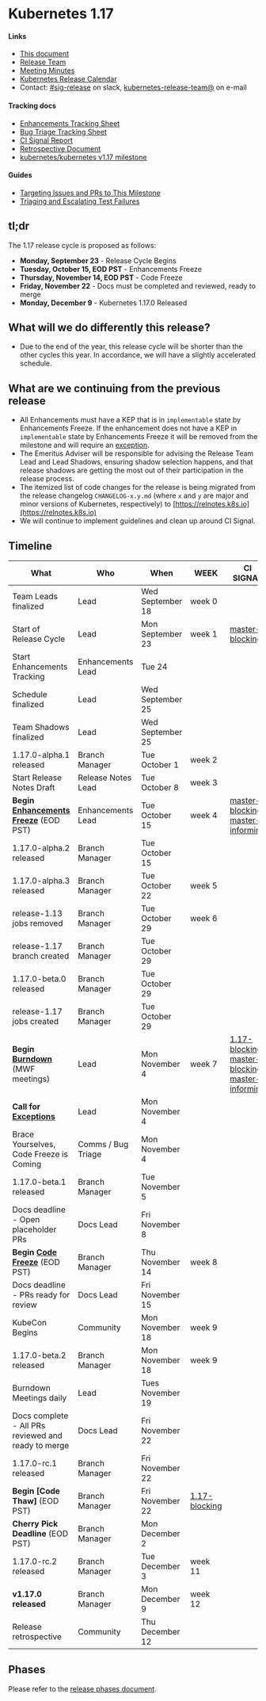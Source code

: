 # Kubernetes 1.17

#### Links
* [This document](https://git.k8s.io/sig-release/releases/release-1.17/README.md)
* [Release Team](https://git.k8s.io/sig-release/releases/release-1.17/release_team.md)
* [Meeting Minutes](http://bit.ly/k8s117-releasemtg)
* [Kubernetes Release Calendar](https://bit.ly/k8s-release-cal)
* Contact: [#sig-release] on slack, [kubernetes-release-team@] on e-mail

#### Tracking docs

* [Enhancements Tracking Sheet](http://bit.ly/k8s117-enhancement-tracking)
* [Bug Triage Tracking Sheet](http://bit.ly/k8s117-bugtriage)
* [CI Signal Report](http://bit.ly/k8s117-cisignal)
* [Retrospective Document](http://bit.ly/k8s117-retro)
* [kubernetes/kubernetes v1.17 milestone](https://github.com/kubernetes/kubernetes/milestone/43)

#### Guides

* [Targeting Issues and PRs to This Milestone](https://git.k8s.io/community/contributors/devel/sig-release/release.md)
* [Triaging and Escalating Test Failures](https://git.k8s.io/community/contributors/devel/sig-testing/testing.md#troubleshooting-a-failure)

## tl;dr
The 1.17 release cycle is proposed as follows:
- **Monday, September 23**  - Release Cycle Begins
- **Tuesday, October 15, EOD PST** - Enhancements Freeze
- **Thursday, November 14, EOD PST**  - Code Freeze
- **Friday, November 22** - Docs must be completed and reviewed, ready to merge
- **Monday, December 9** - Kubernetes 1.17.0 Released

## What will we do differently this release?
* Due to the end of the year, this release cycle will be shorter than the other cycles this year. In accordance, we will have a slightly accelerated schedule.

## What are we continuing from the previous release
* All Enhancements must have a KEP that is in `implementable` state by Enhancements Freeze. If the enhancement does not have a KEP in `implementable` state by Enhancements Freeze it will be removed from the milestone and will require an [exception][Exception].
* The Emeritus Adviser will be responsible for advising the Release Team Lead and Lead Shadows, ensuring shadow selection happens, and that release shadows are getting the most out of their participation in the release process.
* The itemized list of code changes for the release is being migrated from the release changelog `CHANGELOG-x.y.md` (where `x` and `y` are major and minor versions of Kubernetes, respectively) to [https://relnotes.k8s.io](https://relnotes.k8s.io)
* We will continue to implement guidelines and clean up around CI Signal.

## Timeline
| **What** | **Who** | **When** | **WEEK** | **CI SIGNAL** |
| --- | --- | --- | --- | --- | 
| Team Leads finalized | Lead | Wed September 18 | week 0 | |
| Start of Release Cycle | Lead | Mon September 23 |week 1 | [master-blocking] |
| Start Enhancements Tracking | Enhancements Lead | Tue 24  | |
| Schedule finalized | Lead | Wed September 25 | |
| Team Shadows finalized | Lead | Wed September 25 | 
| 1.17.0-alpha.1 released | Branch Manager | Tue October 1 | week 2| |
| Start Release Notes Draft | Release Notes Lead | Tue October 8 | week 3 | |
| **Begin [Enhancements Freeze]** (EOD PST) | Enhancements Lead | Tue October 15 | week 4 | [master-blocking], [master-informing] |
| 1.17.0-alpha.2 released | Branch Manager | Tue October 15 | |
| 1.17.0-alpha.3 released | Branch Manager | Tue October 22 |  week 5 | |
| release-1.13 jobs removed | Branch Manager | Tue October 29 | week 6 | |
| release-1.17 branch created | Branch Manager | Tue October 29 | 
| 1.17.0-beta.0 released | Branch Manager | Tue October 29 |
| release-1.17 jobs created| Branch Manager |  Tue October 29 | | 
| **Begin [Burndown]** (MWF meetings) | Lead | Mon November 4 | week 7 | [1.17-blocking], [master-blocking], [master-informing] |
| **Call for [Exceptions][Exception]** | Lead | Mon November 4 | 
| Brace Yourselves, Code Freeze is Coming | Comms / Bug Triage| Mon November 4 | 
| 1.17.0-beta.1 released | Branch Manager | Tue November 5 | 
| Docs deadline - Open placeholder PRs | Docs Lead | Fri November 8 |
| **Begin [Code Freeze]** (EOD PST) | Branch Manager | Thu November 14 | week 8 |
| Docs deadline - PRs ready for review | Docs Lead | Fri November 15 | 
| KubeCon Begins | Community |Mon November 18 | week 9 | |
| 1.17.0-beta.2 released | Branch Manager | Mon November 18 | week 9 |
| Burndown Meetings daily | Lead | Tues November 19 | |
| Docs complete - All PRs reviewed and ready to merge | Docs Lead | Fri November 22 | |
| 1.17.0-rc.1 released | Branch Manager | Fri November 22 |
| **Begin [Code Thaw]** (EOD PST) | Branch Manager | Fri November 22 | [1.17-blocking]|
| **Cherry Pick Deadline** (EOD PST) | Branch Manager | Mon December 2 | 
| 1.17.0-rc.2 released | Branch Manager | Tue December 3 | week 11 |
| **v1.17.0 released** | Branch Manager | Mon December 9 | week 12 | |
| Release retrospective | Community | Thu December 12 | 

## Phases

Please refer to the [release phases document].

[Enhancements Freeze]: ../release_phases.md#enhancements-freeze
[Burndown]: ../release_phases.md#burndown
[Code Freeze]: ../release_phases.md#code-freeze
[Exception]: ../release_phases.md#exceptions

[kubernetes-release-team@]: https://groups.google.com/forum/#!forum/kubernetes-release-team
[kubernetes-sig-release@]: https://groups.google.com/forum/#!forum/kubernetes-sig-release
[#sig-release]: https://kubernetes.slack.com/messages/sig-release/
[kubernetes-release-calendar]: https://bit.ly/k8s-release-cal
[kubernetes/kubernetes]: https://github.com/kubernetes/kubernetes

[master-blocking]: https://testgrid.k8s.io/sig-release-master-blocking#Summary
[master-informing]: https://testgrid.k8s.io/sig-release-master-informing#Summary
[1.17-blocking]: https://testgrid.k8s.io/sig-release-1.17-blocking#Summary

[exception requests]: ../EXCEPTIONS.md
[release phases document]: ../release_phases.md